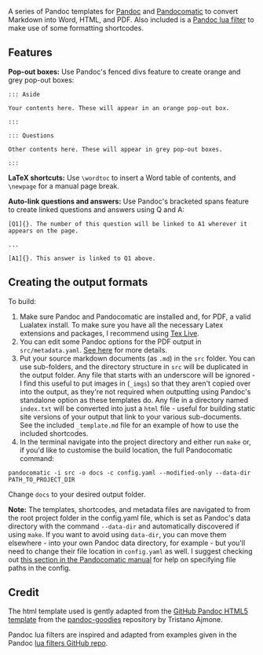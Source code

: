 A series of Pandoc templates for [Pandoc](https://pandoc.org/) and [Pandocomatic](https://heerdebeer.org/Software/markdown/pandocomatic/) to convert Markdown into Word, HTML, and PDF. Also included is a [Pandoc lua filter](https://pandoc.org/lua-filters.html) to make use of some formatting shortcodes.

## Features

**Pop-out boxes:** Use Pandoc's fenced divs feature to create orange and grey pop-out boxes:

```
::: Aside

Your contents here. These will appear in an orange pop-out box.

:::

::: Questions

Other contents here. These will appear in grey pop-out boxes.

:::
```

**LaTeX shortcuts:** Use `\wordtoc` to insert a Word table of contents, and `\newpage` for a manual page break.

**Auto-link questions and answers:** Use Pandoc's bracketed spans feature to create linked questions and answers using Q<number> and A<number>:

```
[Q1]{}. The number of this question will be linked to A1 wherever it appears on the page.

...

[A1]{}. This answer is linked to Q1 above.
```

## Creating the output formats

To build:

1. Make sure Pandoc and Pandocomatic are installed and, for PDF, a valid Lualatex install. To make sure you have all the necessary Latex extensions and packages, I recommend using [Tex Live](https://tug.org/texlive/).
2. You can edit some Pandoc options for the PDF output in `src/metadata.yaml`. [See here](https://pandoc.org/MANUAL.html#variables-for-latex) for more details.
3. Put your source markdown documents (as `.md`) in the `src` folder. You can use sub-folders, and the directory structure in `src` will be duplicated in the output folder. Any file that starts with an underscore will be ignored - I find this useful to put images in (`_imgs`) so that they aren't copied over into the output, as they're not required when outputting using Pandoc's standalone option as these templates do. Any file in a directory named `index.txt` will be converted into just a `html` file - useful for building static site versions of your output that link to your various sub-documents. See the included `_template.md` file for an example of how to use the included shortcodes.
4. In the terminal navigate into the project directory and either run `make` or, if you'd like to customise the build location, the full Pandocomatic command:

```
pandocomatic -i src -o docs -c config.yaml --modified-only --data-dir PATH_TO_PROJECT_DIR
```

Change `docs` to your desired output folder.

**Note:** The templates, shortcodes, and metadata files are navigated to from the root project folder in the config.yaml file, which is set as Pandoc's data directory with the command `--data-dir` and automatically discovered if using `make`. If you want to avoid using `data-dir`, you can move them elsewhere - into your own Pandoc data directory, for example - but you'll need to change their file location in `config.yaml` as well. I suggest checking out [this section in the Pandocomatic manual](https://heerdebeer.org/Software/markdown/pandocomatic/#specifying-paths) for help on specifying file paths in the config.

## Credit

The html template used is gently adapted from the [GitHub Pandoc HTML5 template](https://htmlpreview.github.io/?https://github.com/tajmone/pandoc-goodies/blob/master/templates/html5/github/GitHub-Template-Preview.html) from the [pandoc-goodies](https://github.com/tajmone/pandoc-goodies) repository by Tristano Ajmone.

Pandoc lua filters are inspired and adapted from examples given in the Pandoc [lua filters GitHub repo](https://github.com/pandoc/lua-filters).